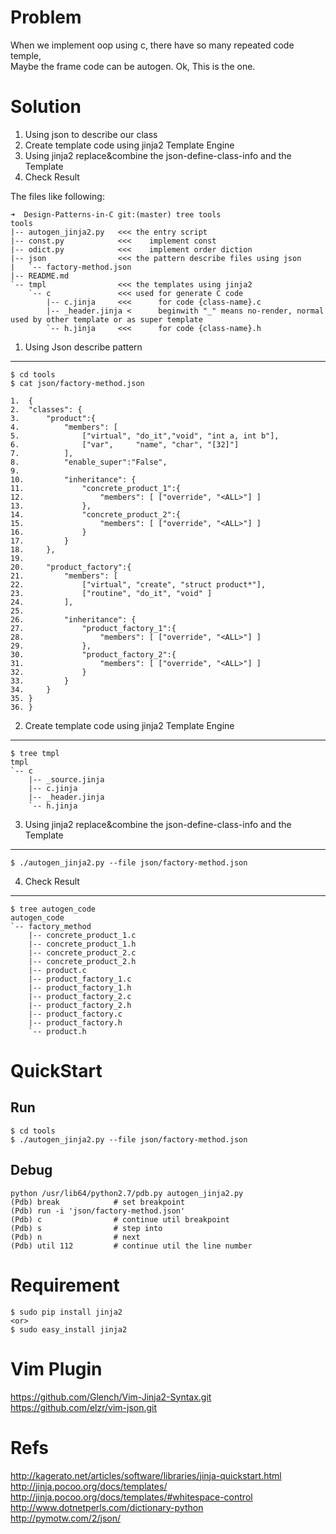 Problem
=======

When we implement oop using c, there have so many repeated code temple,  
Maybe the frame code can be autogen. Ok, This is the one.  

Solution
========

1. Using json to describe our class
2. Create template code using jinja2 Template Engine
3. Using jinja2 replace&combine the json-define-class-info and the Template
4. Check Result

The files like following:
```
➜  Design-Patterns-in-C git:(master) tree tools
tools
|-- autogen_jinja2.py   <<< the entry script
|-- const.py            <<<    implement const
|-- odict.py            <<<    implement order diction
|-- json                <<< the pattern describe files using json
|   `-- factory-method.json
|-- README.md
`-- tmpl                <<< the templates using jinja2
    `-- c               <<< used for generate C code
        |-- c.jinja     <<<      for code {class-name}.c
        |-- _header.jinja <      beginwith "_" means no-render, normal used by other template or as super template
        `-- h.jinja     <<<      for code {class-name}.h
```

1. Using Json describe pattern
------------------------------

```
$ cd tools  
$ cat json/factory-method.json  

1.	{
2.	"classes": {
3.		"product":{
4.			"members": [
5.				["virtual", "do_it","void", "int a, int b"],
6.				["var",     "name", "char", "[32]"]
7.			],
8.			"enable_super":"False",
9.	
10.			"inheritance": {
11.				"concrete_product_1":{
12.					"members": [ ["override", "<ALL>"] ]
13.				},
14.				"concrete_product_2":{
15.					"members": [ ["override", "<ALL>"] ]
16.				}
17.			}
18.		},
19.	
20.		"product_factory":{
21.			"members": [
22.				["virtual", "create", "struct product*"],
23.				["routine", "do_it", "void" ]
24.			],
25.	
26.			"inheritance": {
27.				"product_factory_1":{
28.					"members": [ ["override", "<ALL>"] ]
29.				},
30.				"product_factory_2":{
31.					"members": [ ["override", "<ALL>"] ]
32.				}
33.			}
34.		}
35.	}
36.	}

```

2. Create template code using jinja2 Template Engine
----------------------------------------------------

```
$ tree tmpl       
tmpl
`-- c
    |-- _source.jinja
    |-- c.jinja
    |-- _header.jinja
    `-- h.jinja
```

3. Using jinja2 replace&combine the json-define-class-info and the Template
---------------------------------------------------------------------------

```
$ ./autogen_jinja2.py --file json/factory-method.json 
```

4. Check Result
---------------

```
$ tree autogen_code 
autogen_code
`-- factory_method
    |-- concrete_product_1.c
    |-- concrete_product_1.h
    |-- concrete_product_2.c
    |-- concrete_product_2.h
    |-- product.c
    |-- product_factory_1.c
    |-- product_factory_1.h
    |-- product_factory_2.c
    |-- product_factory_2.h
    |-- product_factory.c
    |-- product_factory.h
    `-- product.h
```

QuickStart
==========
Run
---

```
$ cd tools  
$ ./autogen_jinja2.py --file json/factory-method.json  
```

Debug
-----
```
python /usr/lib64/python2.7/pdb.py autogen_jinja2.py  
(Pdb) break            # set breakpoint  
(Pdb) run -i 'json/factory-method.json'  
(Pdb) c                # continue util breakpoint  
(Pdb) s                # step into  
(Pdb) n                # next  
(Pdb) util 112         # continue util the line number  
```

Requirement
===========

```
$ sudo pip install jinja2  
<or>
$ sudo easy_install jinja2
```

Vim Plugin
==========

https://github.com/Glench/Vim-Jinja2-Syntax.git  
https://github.com/elzr/vim-json.git  

Refs
====

http://kagerato.net/articles/software/libraries/jinja-quickstart.html  
http://jinja.pocoo.org/docs/templates/  
http://jinja.pocoo.org/docs/templates/#whitespace-control  
http://www.dotnetperls.com/dictionary-python  
http://pymotw.com/2/json/  
